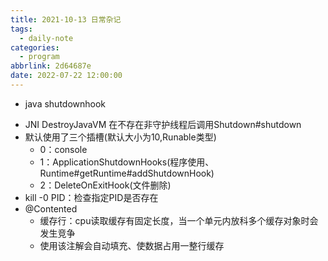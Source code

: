 ```yaml
---
title: 2021-10-13 日常杂记
tags:
  - daily-note
categories:
  - program
abbrlink: 2d64687e
date: 2022-07-22 12:00:00
---
```


- java shutdownhook
<!--more--> 
  - JNI DestroyJavaVM 在不存在非守护线程后调用Shutdown#shutdown
  - 默认使用了三个插槽(默认大小为10,Runable类型)
    - 0：console
    - 1：ApplicationShutdownHooks(程序使用、Runtime#getRuntime#addShutdownHook)
    - 2：DeleteOnExitHook(文件删除)
  - kill -0 PID：检查指定PID是否存在
- @Contented
  - 缓存行：cpu读取缓存有固定长度，当一个单元内放科多个缓存对象时会发生竞争
  - 使用该注解会自动填充、使数据占用一整行缓存

